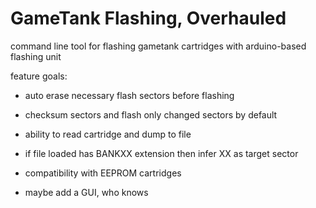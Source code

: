 # GameTank Flashing, Overhauled

command line tool for flashing gametank cartridges with arduino-based flashing unit

feature goals:

* auto erase necessary flash sectors before flashing

* checksum sectors and flash only changed sectors by default

* ability to read cartridge and dump to file

* if file loaded has BANKXX extension then infer XX as target sector

* compatibility with EEPROM cartridges

* maybe add a GUI, who knows